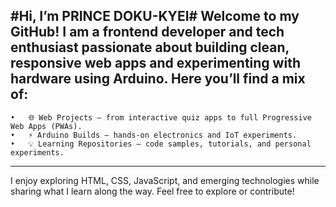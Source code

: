 #Hi, I’m PRINCE DOKU-KYEI#
Welcome to my GitHub!
I am a frontend developer and tech enthusiast passionate about building clean, responsive web apps and experimenting with hardware using Arduino.
Here you’ll find a mix of:
---
	•	🌐 Web Projects – from interactive quiz apps to full Progressive Web Apps (PWAs).
	•	⚡ Arduino Builds – hands-on electronics and IoT experiments.
	•	💡 Learning Repositories – code samples, tutorials, and personal experiments.
---

I enjoy exploring HTML, CSS, JavaScript, and emerging technologies while sharing what I learn along the way.
Feel free to explore or contribute!
